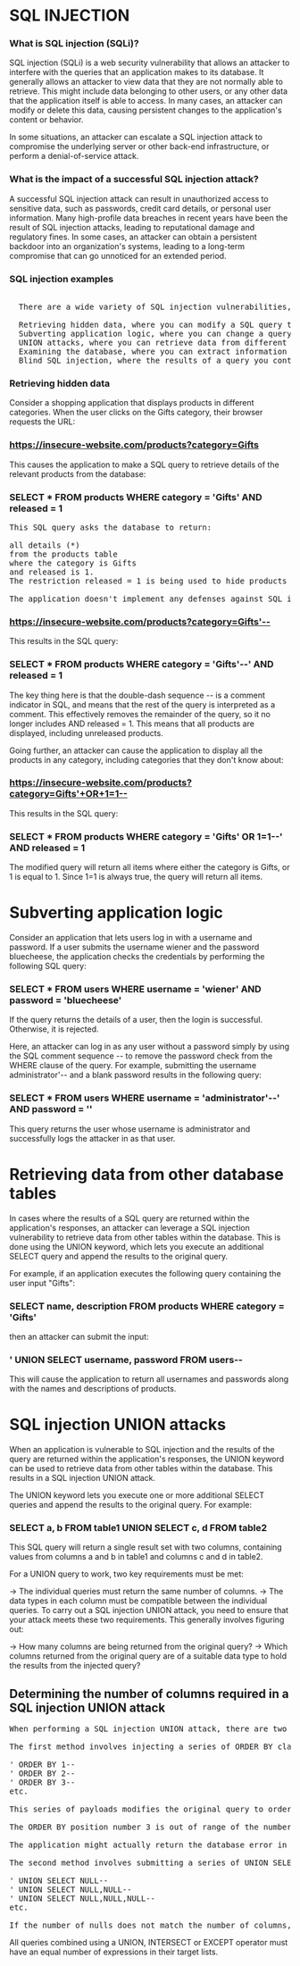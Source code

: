 # SQL INJECTION

### What is SQL injection (SQLi)?

SQL injection (SQLi) is a web security vulnerability that allows an attacker to interfere with the queries that an application makes to its database. It generally allows an attacker to view data that they are not normally able to retrieve. This might include data belonging to other users, or any other data that the application itself is able to access. In many cases, an attacker can modify or delete this data, causing persistent changes to the application's content or behavior.

In some situations, an attacker can escalate a SQL injection attack to compromise the underlying server or other back-end infrastructure, or perform a denial-of-service attack.

### What is the impact of a successful SQL injection attack?
  A successful SQL injection attack can result in unauthorized access to sensitive data, such as passwords, credit card details, or personal user information. Many high-profile data breaches in recent years have been the result of SQL injection attacks, leading to reputational damage and regulatory fines. In some cases, an attacker can obtain a persistent backdoor into an organization's systems, leading to a long-term compromise that can go unnoticed for an extended period.

### SQL injection examples
<pre>  
  There are a wide variety of SQL injection vulnerabilities, attacks, and techniques, which arise in different situations. Some common SQL injection examples include:

  Retrieving hidden data, where you can modify a SQL query to return additional results.
  Subverting application logic, where you can change a query to interfere with the application's logic.
  UNION attacks, where you can retrieve data from different database tables.
  Examining the database, where you can extract information about the version and structure of the database.
  Blind SQL injection, where the results of a query you control are not returned in the application's responses.
</pre>

### Retrieving hidden data
  Consider a shopping application that displays products in different categories. When the user clicks on the Gifts category, their browser requests the URL:

  ### https://insecure-website.com/products?category=Gifts

  This causes the application to make a SQL query to retrieve details of the relevant products from the database:

  ### SELECT * FROM products WHERE category = 'Gifts' AND released = 1
 
<pre>
This SQL query asks the database to return:

all details (*)
from the products table
where the category is Gifts
and released is 1.
The restriction released = 1 is being used to hide products that are not released. For unreleased products, presumably released = 0.

The application doesn't implement any defenses against SQL injection attacks, so an attacker can construct an attack like:
</pre>
  ### https://insecure-website.com/products?category=Gifts'--

This results in the SQL query:

  ### SELECT * FROM products WHERE category = 'Gifts'--' AND released = 1

The key thing here is that the double-dash sequence -- is a comment indicator in SQL, and means that the rest of the query is interpreted as a comment. This effectively removes the remainder of the query, so it no longer includes AND released = 1. This means that all products are displayed, including unreleased products.

Going further, an attacker can cause the application to display all the products in any category, including categories that they don't know about:

  ### https://insecure-website.com/products?category=Gifts'+OR+1=1--

This results in the SQL query:

  ### SELECT * FROM products WHERE category = 'Gifts' OR 1=1--' AND released = 1
The modified query will return all items where either the category is Gifts, or 1 is equal to 1. Since 1=1 is always true, the query will return all items.

# Subverting application logic

Consider an application that lets users log in with a username and password. If a user submits the username wiener and the password bluecheese, the application checks the credentials by performing the following SQL query:

### SELECT * FROM users WHERE username = 'wiener' AND password = 'bluecheese'

If the query returns the details of a user, then the login is successful. Otherwise, it is rejected.

Here, an attacker can log in as any user without a password simply by using the SQL comment sequence -- to remove the password check from the WHERE clause of the query. For example, submitting the username administrator'-- and a blank password results in the following query:

### SELECT * FROM users WHERE username = 'administrator'--' AND password = ''

This query returns the user whose username is administrator and successfully logs the attacker in as that user.

# Retrieving data from other database tables
In cases where the results of a SQL query are returned within the application's responses, an attacker can leverage a SQL injection vulnerability to retrieve data from other tables within the database. This is done using the UNION keyword, which lets you execute an additional SELECT query and append the results to the original query.

For example, if an application executes the following query containing the user input "Gifts":

### SELECT name, description FROM products WHERE category = 'Gifts'

then an attacker can submit the input:

### ' UNION SELECT username, password FROM users--

This will cause the application to return all usernames and passwords along with the names and descriptions of products.





# SQL injection UNION attacks

When an application is vulnerable to SQL injection and the results of the query are returned within the application's responses, the UNION keyword can be used to retrieve data from other tables within the database. This results in a SQL injection UNION attack.

The UNION keyword lets you execute one or more additional SELECT queries and append the results to the original query. For example:

### SELECT a, b FROM table1 UNION SELECT c, d FROM table2

This SQL query will return a single result set with two columns, containing values from columns a and b in table1 and columns c and d in table2.

For a UNION query to work, two key requirements must be met:

-> The individual queries must return the same number of columns.
-> The data types in each column must be compatible between the individual queries.
To carry out a SQL injection UNION attack, you need to ensure that your attack meets these two requirements. This generally involves figuring out:

-> How many columns are being returned from the original query?
-> Which columns returned from the original query are of a suitable data type to hold the results from the injected query?

## Determining the number of columns required in a SQL injection UNION attack
<pre>
When performing a SQL injection UNION attack, there are two effective methods to determine how many columns are being returned from the original query.

The first method involves injecting a series of ORDER BY clauses and incrementing the specified column index until an error occurs. For example, assuming the injection point is a quoted string within the WHERE clause of the original query, you would submit:

' ORDER BY 1--
' ORDER BY 2--
' ORDER BY 3--
etc.

This series of payloads modifies the original query to order the results by different columns in the result set. The column in an ORDER BY clause can be specified by its index, so you don't need to know the names of any columns. When the specified column index exceeds the number of actual columns in the result set, the database returns an error, such as:

The ORDER BY position number 3 is out of range of the number of items in the select list.

The application might actually return the database error in its HTTP response, or it might return a generic error, or simply return no results. Provided you can detect some difference in the application's response, you can infer how many columns are being returned from the query.

The second method involves submitting a series of UNION SELECT payloads specifying a different number of null values:

' UNION SELECT NULL--
' UNION SELECT NULL,NULL--
' UNION SELECT NULL,NULL,NULL--
etc.

If the number of nulls does not match the number of columns, the database returns an error, such as:
</pre>
All queries combined using a UNION, INTERSECT or EXCEPT operator must have an equal number of expressions in their target lists.
